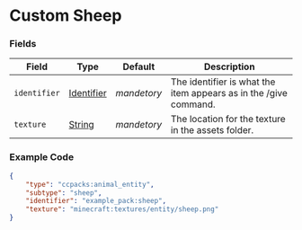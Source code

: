 # Custom Sheep

### Fields

   Field   | Type | Default | Description
-----------|------|---------|-------------
`identifier` | [Identifier]() | *mandetory* | The identifier is what the item appears as in the /give command.
`texture` | [String]() | *mandetory* | The location for the texture in the assets folder.

### Example Code

```json
{
	"type": "ccpacks:animal_entity",
	"subtype": "sheep",
	"identifier": "example_pack:sheep",
	"texture": "minecraft:textures/entity/sheep.png"
}
```
